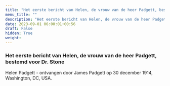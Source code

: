 ```yaml
---
title: "Het eerste bericht van Helen, de vrouw van de heer Padgett, bestemd voor Dr. Stone"
menu_title: ""
description: "Het eerste bericht van Helen, de vrouw van de heer Padgett, bestemd voor Dr. Stone"
date: 2023-09-01 06:00:01+00:56
draft: False
hidden: True
weight:
---
```

### Het eerste bericht van Helen, de vrouw van de heer Padgett, bestemd voor Dr. Stone

Helen Padgett - ontvangen door James Padgett op 30 december 1914, Washington, DC, USA.
